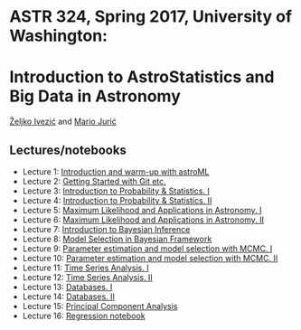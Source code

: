 
# ASTR 324, Spring 2017, University of Washington: 
# Introduction to AstroStatistics and Big Data in Astronomy

[Željko Ivezić](http://www.astro.washington.edu/users/ivezic/) and [Mario Jurić](http://research.majuric.org)

## Lectures/notebooks 

 *  Lecture 1: [Introduction and warm-up with astroML](Week-1-Tue.key)
 *  Lecture 2: [Getting Started with Git etc.](Week-1-Thu.ipynb)
 *  Lecture 3: [Introduction to Probability & Statistics. I](Week-2-Tue.ipynb)
 *  Lecture 4: [Introduction to Probability & Statistics. II](Week-2-Thu.ipynb)
 *  Lecture 5: [Maximum Likelihood and Applications in Astronomy. I](Week-3-Tue.ipynb)
 *  Lecture 6: [Maximum Likelihood and Applications in Astronomy. II](Week-3-Thu.ipynb)
 *  Lecture 7: [Introduction to Bayesian Inference](Week-4-Tue.ipynb)
 *  Lecture 8: [Model Selection in Bayesian Framework](Week-4-Thu.ipynb)
 *  Lecture 9: [Parameter estimation and model selection with MCMC. I](Week-5-Tue.ipynb)
 * Lecture 10: [Parameter estimation and model selection with MCMC. II](Week-5-Thu.ipynb)
 * Lecture 11: [Time Series Analysis. I](Week-6-Tue.ipynb)
 * Lecture 12: [Time Series Analysis. II](Week-6-Thu.ipynb)
 * Lecture 13: [Databases. I](Week-7-Tue/Week-7-Tue-Thu.pdf)
 * Lecture 14: [Databases. II](Week-7-Tue/Week-7-Tue-Thu.pdf)
 * Lecture 15: [Principal Component Analysis](Week-8-Tue.key)
 * Lecture 16: [Regression ](Week-8-Thu.key) [notebook](Week-8-Thu.ipynb)
